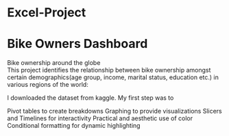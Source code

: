 # Excel-Project
# **Bike Owners Dashboard**
Bike ownership around the globe 
<br/> This project identifies the relationship between bike ownership amongst certain demographics(age group, income, marital status, education etc.) in various regions of the world:

I downloaded the dataset from kaggle. My first step was to 

Pivot tables to create breakdowns
Graphing to provide visualizations
Slicers and Timelines for interactivity
Practical and aesthetic use of color
Conditional formatting for dynamic highlighting
